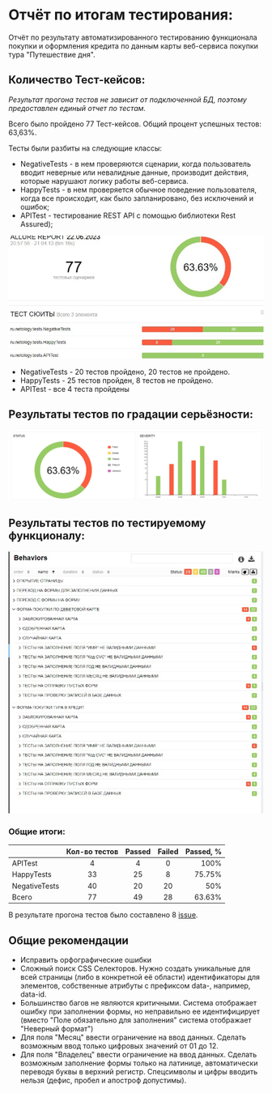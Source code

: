 # Отчёт по итогам тестирования:

Отчёт по результату автоматизированного тестированию функционала покупки и оформления кредита по данным карты веб-сервиса покупки тура
"Путешествие дня".

## Количество Тест-кейсов:

*Результат прогона тестов не зависит от подключенной БД, поэтому предоставлен единый отчет по тестам.*

Всего было пройдено 77 Тест-кейсов. Общий процент успешных тестов: 63,63%.

Тесты были разбиты на следующие классы:

* NegativeTests - в нем проверяются сценарии, когда пользователь вводит неверные или невалидные данные, производит действия, которые нарушают логику работы веб-сервиса.
* HappyTests - в нем проверяется обычное поведение пользователя, когда все происходит, как было запланировано, без исключений и ошибок;
* APITest - тестирование REST API c помощью библиотеки Rest Assured);

![Report1.jpg](https://github.com/Anton2727/Diplom/blob/main/Documents/pic/Report1.jpg)

* NegativeTests - 20 тестов пройдено, 20 тестов не пройдено.
* HappyTests - 25 тестов пройден, 8 тестов не пройдено.
* APITest - все 4 теста пройдены

## Результаты тестов по градации серьёзности:

![Report2.jpg](https://github.com/Anton2727/Diplom/blob/main/Documents/pic/Report2.jpg)

## Результаты тестов по тестируемому функционалу:

![Report3.jpg](https://github.com/Anton2727/Diplom/blob/main/Documents/pic/Report3.jpg)

### Общие итоги:

|                | Кол-во тестов | Passed | Failed | Passed, % |
|:---------------|:-------------:|:------:|:------:|----------:|
| APITest        |       4       |   4    |   0    |      100% |
| HappyTests     |      33       |   25   |   8    |    75.75% |
| NegativeTests  |      40       |   20   |   20   |       50% |
| Всего          |      77       |   49   |   28   |    63.63% |

В результате прогона тестов было составлено 8 [issue](https://github.com/Anton2727/Diplom/issues). 

## Общие рекомендации

* Исправить орфографические ошибки
* Сложный поиск CSS Селекторов. Нужно создать уникальные для всей страницы (либо в конкретной её области) идентификаторы для элементов, собственные атрибуты с префиксом data-, например, data-id.
* Большинство багов не являются критичными. Система отображает ошибку при заполнении формы, но неправильно ее идентифицирует (вместо "Поле обязательно для заполнения" система отображает "Неверный формат")
* Для поля "Месяц" ввести ограничение на ввод данных. Сделать возможным ввод только цифровых значений от 01 до 12.
* Для поля "Владелец" ввести ограничение на ввод данных. Сделать возможным заполнение формы только на латинице, автоматически переводя буквы в верхний регистр. Спецсимволы и цифры вводить нельзя (дефис, пробел и апостроф  допустимы).
